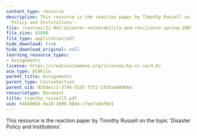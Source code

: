 ```yaml
---
content_type: resource
description: This resource is the reaction paper by Timothy Russell on the topic 'Disaster
  Policy and Institutions'.
file: /courses/11-941-disaster-vulnerability-and-resilience-spring-2005/646400d3da10369088decfae7e4bf8e1_timothy_russell5.pdf
file_size: 41898
file_type: application/pdf
hide_download: true
hide_download_original: null
learning_resource_types:
- Assignments
license: https://creativecommons.org/licenses/by-nc-sa/4.0/
ocw_type: OCWFile
parent_title: Assignments
parent_type: CourseSection
parent_uid: 025decc2-3746-51df-f1f2-1fd5ad489b6e
resourcetype: Document
title: timothy_russell5.pdf
uid: 646400d3-da10-3690-88de-cfae7e4bf8e1
---
```

This resource is the reaction paper by Timothy Russell on the topic 'Disaster Policy and Institutions'.